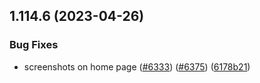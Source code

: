 ## 1.114.6 (2023-04-26)


### Bug Fixes

* screenshots on home page ([#6333](https://github.com/EddieHubCommunity/LinkFree/issues/6333)) ([#6375](https://github.com/EddieHubCommunity/LinkFree/issues/6375)) ([6178b21](https://github.com/EddieHubCommunity/LinkFree/commit/6178b21ac88086a606951290d668bff8ca4d4ee2))



